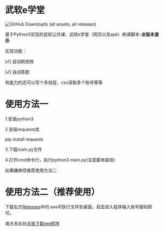 # 武软e学堂

![GitHub Downloads (all assets, all releases)](https://img.shields.io/github/downloads/wwww123ewqeqw/wrggk/total)


基于Python3实现的武软公共课、武软e学堂（网页以及apk）刷课脚本-**全版本通杀**

实现功能：

[√] 自动刷视频

[√] 自动答题

有能力的还可以写个多线程，csv读取多个账号等等

# 使用方法一
1.安装python3 

2.安装requests库

pip install requests

3.下载main.py文件

4.打开cmd命令行，执行python3 main.py(注意脚本路径)

如果嫌麻烦推荐使用方法二

# 使用方法二（推荐使用）

下载右方[Releases](https://github.com/wwww123ewqeqw/wrggk/releases)中的.exe可执行文件到桌面，双击进入程序输入账号密码即可。

或点击此处[点我下载exe程序](https://github.com/wwww123ewqeqw/wrggk/releases/download/v1.0.0/wrggkwhvcse.exe)
